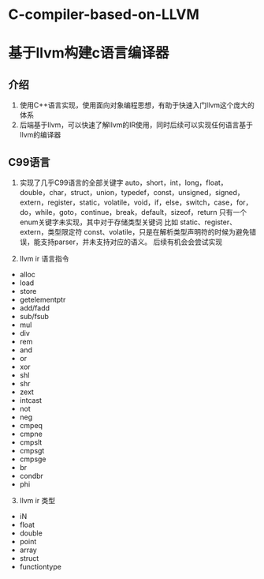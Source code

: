 # C-compiler-based-on-LLVM
# 基于llvm构建c语言编译器

## 介绍
1. 使用C++语言实现，使用面向对象编程思想，有助于快速入门llvm这个庞大的体系
2. 后端基于llvm，可以快速了解llvm的IR使用，同时后续可以实现任何语言基于llvm的编译器

## C99语言
1. 实现了几乎C99语言的全部关键字
auto，short，int，long，float，double，char，struct，union，typedef，const，unsigned，signed，extern，register，static，volatile，void，if，else，switch，case，for，do，while，goto，continue，break，default，sizeof，return
只有一个enum关键字未实现，其中对于存储类型关键词 比如 static、register、extern，类型限定符 const、volatile，只是在解析类型声明符的时候为避免错误，能支持parser，并未支持对应的语义。
后续有机会会尝试实现

2. llvm ir 语言指令
- alloc
- load
- store
- getelementptr
- add/fadd
- sub/fsub
- mul
- div
- rem
- and
- or
- xor
- shl
- shr
- zext
- intcast
- not
- neg
- cmpeq
- cmpne
- cmpslt
- cmpsgt
- cmpsge
- br
- condbr
- phi

3. llvm ir 类型
- iN
- float
- double
- point
- array
- struct
- functiontype

